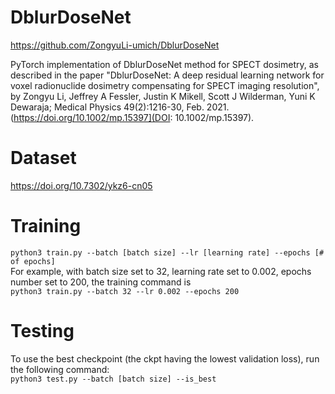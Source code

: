 # DblurDoseNet

https://github.com/ZongyuLi-umich/DblurDoseNet

PyTorch implementation of DblurDoseNet
method for SPECT dosimetry,
as described in the paper
"DblurDoseNet: A deep residual learning network for voxel radionuclide dosimetry compensating for SPECT imaging resolution",
by
Zongyu Li, Jeffrey A Fessler, Justin K Mikell, Scott J Wilderman, Yuni K Dewaraja;
Medical Physics 49(2):1216-30, Feb. 2021.
(https://doi.org/10.1002/mp.15397](DOI: 10.1002/mp.15397).

# Dataset 

https://doi.org/10.7302/ykz6-cn05

# Training
`python3 train.py --batch [batch size] --lr [learning rate] --epochs [# of epochs]` <br>
For example, with batch size set to 32, learning rate set to 0.002, epochs number set to 200, 
the training command is <br>
`python3 train.py --batch 32 --lr 0.002 --epochs 200`

# Testing
To use the best checkpoint (the ckpt having the lowest validation loss), run the following command: <br>
`python3 test.py --batch [batch size] --is_best`
